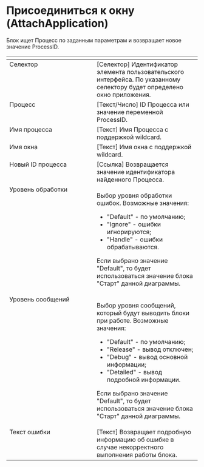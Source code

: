 # Присоединиться к окну (AttachApplication)

Блок ищет Процесс по заданным параметрам и возвращает новое значение ProcessID.

<table data-header-hidden><thead><tr><th width="301.23333740234375" valign="top"></th><th width="323.56683349609375" valign="top"></th></tr></thead><tbody><tr><td valign="top">Селектор</td><td valign="top">[Селектор] Идентификатор элемента пользовательского интерфейса. По указанному селектору будет определено окно приложения.</td></tr><tr><td valign="top">Процесс</td><td valign="top">[Текст/Число] ID Процесса или значение переменной ProcessID.</td></tr><tr><td valign="top">Имя процесса</td><td valign="top">[Текст] Имя Процесса с поддержкой wildcard.</td></tr><tr><td valign="top">Имя окна</td><td valign="top">[Текст] Имя окна с поддержкой wildcard.</td></tr><tr><td valign="top">Новый ID процесса</td><td valign="top">[Ссылка]  Возвращается значение идентификатора найденного Процесса.</td></tr><tr><td valign="top">Уровень обработки</td><td valign="top"><p>Выбор уровня обработки ошибок. Возможные значения: </p><ul><li>"Default" - по умолчанию; </li><li>"Ignore" - ошибки игнорируются; </li><li>"Handle" - ошибки обрабатываются. </li></ul><p>Если выбрано значение "Default", то будет использоваться значение блока "Старт" данной диаграммы.</p></td></tr><tr><td valign="top">Уровень сообщений</td><td valign="top"><p>Выбор уровня сообщений, который будут выводить блоки при работе. Возможные значения: </p><ul><li>"Default" - по умолчанию; </li><li>"Release" - вывод отключен; </li><li>"Debug" - вывод основной информации; </li><li>"Detailed" - вывод подробной информации. </li></ul><p>Если выбрано значение "Default", то будет использоваться значение блока "Старт" данной диаграммы.</p></td></tr><tr><td valign="top">Текст ошибки</td><td valign="top">[Текст] Возвращает подробную информацию об ошибке в случае некорректного выполнения работы блока.</td></tr></tbody></table>
